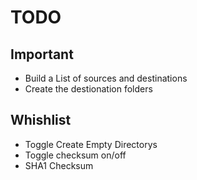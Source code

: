 TODO
==============


Important
---------
* Build a List of sources and destinations
* Create the destionation folders



Whishlist
---------
* Toggle Create Empty Directorys
* Toggle checksum on/off
* SHA1 Checksum